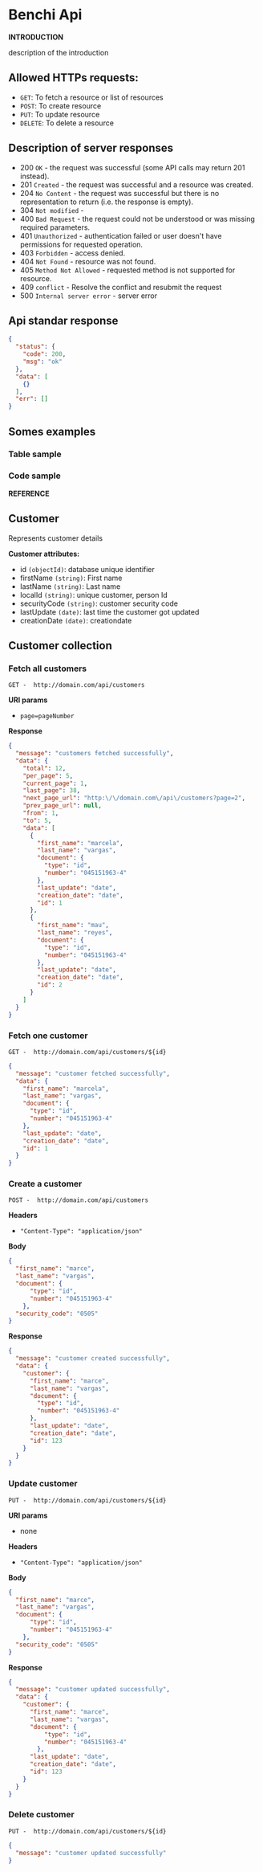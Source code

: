 # Benchi Api 

**INTRODUCTION**

description of the introduction

## Allowed HTTPs requests:
* `GET`: To fetch a resource or list of resources
* `POST`: To create resource
* `PUT`: To update resource
* `DELETE`: To delete a resource

## Description of server responses
* 200 `OK` - the request was successful (some API calls may return 201 instead).
* 201 `Created` - the request was successful and a resource was created.
* 204 `No Content` - the request was successful but there is no representation to return (i.e. the response is empty).
* 304 `Not modified` - 
* 400 `Bad Request` - the request could not be understood or was missing required parameters.
* 401 `Unauthorized` - authentication failed or user doesn't have permissions for requested operation.
* 403 `Forbidden` - access denied.
* 404 `Not Found` - resource was not found.
* 405 `Method Not Allowed` - requested method is not supported for resource.
* 409 `conflict` - Resolve the conflict and resubmit the request
* 500 `Internal server error` - server error

## Api standar response

```json
{
  "status": {
    "code": 200,
    "msg": "ok"
  },
  "data": [
    {}
  ],
  "err": []
}
```

## Somes examples

### Table sample

### Code sample

**REFERENCE**

## Customer
Represents customer details

**Customer attributes:**

* id `(objectId)`: database unique identifier
* firstName `(string)`: First name
* lastName `(string)`: Last name
* localId `(string)`: unique customer, person Id
* securityCode `(string)`: customer security code
* lastUpdate `(date)`: last time the customer got updated
* creationDate `(date)`: creationdate

## Customer collection

### Fetch all customers

```
GET -  http://domain.com/api/customers
```

**URI params**

* `page=pageNumber`

**Response**

```json
{
  "message": "customers fetched successfully",
  "data": {
    "total": 12,
    "per_page": 5,
    "current_page": 1,
    "last_page": 38,
    "next_page_url": "http:\/\/domain.com\/api\/customers?page=2",
    "prev_page_url": null,
    "from": 1,
    "to": 5,
    "data": [
      {
        "first_name": "marcela",
        "last_name": "vargas",
        "document": {
          "type": "id",
          "number": "045151963-4"
        },
        "last_update": "date",
        "creation_date": "date",
        "id": 1
      },
      {
        "first_name": "mau",
        "last_name": "reyes",
        "document": {
          "type": "id",
          "number": "045151963-4"
        },
        "last_update": "date",
        "creation_date": "date",
        "id": 2
      }
    ]
  }
}
```

### Fetch one customer

```
GET -  http://domain.com/api/customers/${id}
```

```json
{
  "message": "customer fetched successfully",
  "data": {
    "first_name": "marcela",
    "last_name": "vargas",
    "document": {
      "type": "id",
      "number": "045151963-4"
    },
    "last_update": "date",
    "creation_date": "date",
    "id": 1
  }
}
```

### Create a customer

```
POST -  http://domain.com/api/customers
```

**Headers**

* `"Content-Type": "application/json"`

**Body**

```json
{
  "first_name": "marce",
  "last_name": "vargas",
  "document": {
      "type": "id",
      "number": "045151963-4"
    },
  "security_code": "0505"
}
```

**Response**

```json
{
  "message": "customer created successfully",
  "data": {
    "customer": {
      "first_name": "marce",
      "last_name": "vargas",
      "document": {
        "type": "id",
        "number": "045151963-4"
      },
      "last_update": "date",
      "creation_date": "date",
      "id": 123
    }
  }
}
```

### Update customer

```
PUT -  http://domain.com/api/customers/${id}
```

**URI params**

* none

**Headers**

* `"Content-Type": "application/json"`

**Body**

```json
{
  "first_name": "marce",
  "last_name": "vargas",
  "document": {
      "type": "id",
      "number": "045151963-4"
    },
  "security_code": "0505"
}
```

**Response**

```json
{
  "message": "customer updated successfully",
  "data": {
    "customer": {
      "first_name": "marce",
      "last_name": "vargas",
      "document": {
          "type": "id",
          "number": "045151963-4"
        },
      "last_update": "date",
      "creation_date": "date",
      "id": 123
    }
  }
}
```

### Delete customer

```
PUT -  http://domain.com/api/customers/${id}
```

```json
{
  "message": "customer updated successfully"
}
```